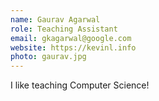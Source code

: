 ```yaml
---
name: Gaurav Agarwal
role: Teaching Assistant
email: gkagarwal@google.com
website: https://kevinl.info
photo: gaurav.jpg
---
```


I like teaching Computer Science!
